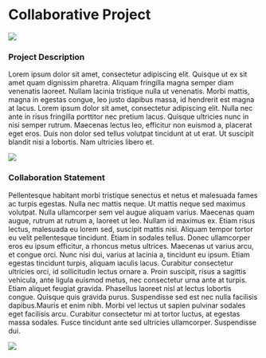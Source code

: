 # Collaborative Project

![](images.manatees.jpg)

### Project Description

Lorem ipsum dolor sit amet, consectetur adipiscing elit. Quisque ut ex sit amet quam dignissim pharetra. Aliquam fringilla magna semper diam venenatis laoreet. Nullam lacinia tristique nulla ut venenatis. Morbi mattis, magna in egestas congue, leo justo dapibus massa, id hendrerit est magna at lacus. Lorem ipsum dolor sit amet, consectetur adipiscing elit. Nulla nec ante in risus fringilla porttitor nec pretium lacus. Quisque ultricies nunc in nisi semper rutrum. Maecenas lectus leo, efficitur non euismod a, placerat eget eros. Duis non dolor sed tellus volutpat tincidunt at ut erat. Ut suscipit blandit nisi a lobortis. Nam ultricies libero et.

![](images.manatees.jpg)

### Collaboration Statement

Pellentesque habitant morbi tristique senectus et netus et malesuada fames ac turpis egestas. Nulla nec mattis neque. Ut mattis neque sed maximus volutpat. Nulla ullamcorper sem vel augue aliquam varius. Maecenas quam augue, rutrum at rutrum a, laoreet ut leo. Nullam id maximus ex. Etiam risus lectus, malesuada eu lorem sed, suscipit mattis nisi. Aliquam tempor tortor eu velit pellentesque tincidunt. Etiam in sodales tellus. Donec ullamcorper eros eu ipsum efficitur, a rhoncus metus ultrices. Maecenas ut varius arcu, et congue orci. Nunc nisi dui, varius at lacinia a, tincidunt eu ipsum. Etiam egestas tincidunt turpis, aliquam iaculis lacus. Curabitur consectetur ultricies orci, id sollicitudin lectus ornare a. Proin suscipit, risus a sagittis vehicula, ante ligula euismod metus, nec consectetur urna ante at turpis. Etiam aliquet feugiat gravida. Phasellus laoreet nisl at lectus lobortis congue. Quisque quis gravida purus. Suspendisse sed est nec nulla facilisis dapibus.Mauris et enim nibh. Morbi vel lectus ut sapien pulvinar sodales eget facilisis arcu. Curabitur consectetur mi at tortor luctus, at egestas massa sodales. Fusce tincidunt ante sed ultricies ullamcorper. Suspendisse dui.

![](images.manatees.jpg)
